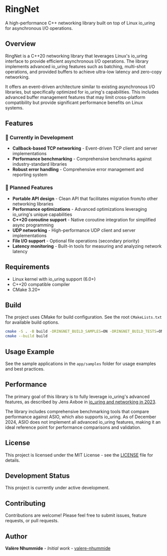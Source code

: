 # RingNet

A high-performance C++ networking library built on top of Linux io_uring for asynchronous I/O operations.

## Overview

RingNet is a C++20 networking library that leverages Linux's io_uring interface to provide efficient asynchronous I/O operations. The library implements advanced io_uring features such as batching, multi-shot operations, and provided buffers to achieve ultra-low latency and zero-copy networking.

It offers an event-driven architecture similar to existing asynchronous I/O libraries, but specifically optimized for io_uring's capabilities. This includes advanced buffer management features that may limit cross-platform compatibility but provide significant performance benefits on Linux systems.

## Features

### 🚧 Currently in Development

- **Callback-based TCP networking** - Event-driven TCP client and server implementations
- **Performance benchmarking** - Comprehensive benchmarks against industry-standard libraries
- **Robust error handling** - Comprehensive error management and reporting system

### 🎯 Planned Features

- **Portable API design** - Clean API that facilitates migration from/to other networking libraries
- **Performance optimizations** - Advanced optimizations leveraging io_uring's unique capabilities
- **C++20 coroutine support** - Native coroutine integration for simplified async programming
- **UDP networking** - High-performance UDP client and server implementations
- **File I/O support** - Optional file operations (secondary priority)
- **Latency monitoring** - Built-in tools for measuring and analyzing network latency

## Requirements

- Linux kernel with io_uring support (6.0+)
- C++20 compatible compiler
- CMake 3.20+

## Build

The project uses CMake for build configuration. See the root `CMakeLists.txt` for available build options.

```bash
cmake -S . -B build -DRINGNET_BUILD_SAMPLES=ON -DRINGNET_BUILD_TESTS=ON
cmake --build build
```

## Usage Example

See the sample applications in the `app/samples` folder for usage examples and best practices.

## Performance

The primary goal of this library is to fully leverage io_uring's advanced features, as described by Jens Axboe in [io_uring and networking in 2023](https://github.com/axboe/liburing/wiki/io_uring-and-networking-in-2023).  

The library includes comprehensive benchmarking tools that compare performance against ASIO, which also supports io_uring. As of December 2024, ASIO does not implement all advanced io_uring features, making it an ideal reference point for performance comparisons and validation.

## License

This project is licensed under the MIT License - see the [LICENSE](LICENSE) file for details.

## Development Status

This project is currently under active development.

## Contributing

Contributions are welcome! Please feel free to submit issues, feature requests, or pull requests.

## Author

**Valère Nhummide** - *Initial work* - [valere-nhummide](https://github.com/valere-nhummide)
